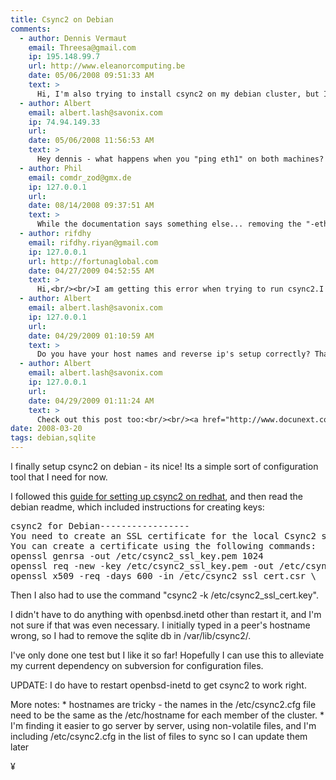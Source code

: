 ```yaml
---
title: Csync2 on Debian
comments:
  - author: Dennis Vermaut
    email: Threesa@gmail.com
    ip: 195.148.99.7
    url: http://www.eleanorcomputing.be
    date: 05/06/2008 09:51:33 AM
    text: >
      Hi, I'm also trying to install csync2 on my debian cluster, but I'm having some strange problems.<br/><br/>These are the steps I do:<br/><br/># aptitude install csync2<br/># openssl genrsa -out /etc/csync2_ssl_key.pem 1024<br/># openssl req -batch -new -key /etc/csync2_ssl_key.pem -out<br/>	/etc/csync2_ssl_cert.csr<br/># openssl x509 -req -days 600 -in /etc/csync2_ssl_cert.csr -signkey<br/>	/etc/csync2_ssl_key.pem -out /etc/csync2_ssl_cert.pem<br/># csync2 –k /etc/csync2.key.linuxCluster<br/># scp /etc/csync2.key.linuxCluster root@hac-c1n2:/etc<br/><br/>The configuration file:<br/><br/>group linuxCluster<br/>{<br/>	host hac-c1n1 hac-c1n2;<br/><br/>	key /etc/csync2.key.linuxCluster;<br/><br/>	include /home;<br/>      include /var/www;<br/>	include /srv;<br/>	exclude /srv/mysql-cluster;<br/>	include /etc/apache2;<br/>	exclude /etc/apache2/local.conf;<br/><br/>	action<br/>	{<br/>		pattern /etc/apache2/*;<br/>		exec "/usr/sbin/apache2ctl graceful";<br/>		logfile "/var/log/csync2.actions.log";<br/>		do-local;<br/>	}<br/><br/>	auto younger;<br/>}<br/><br/># scp /etc/csync2.cfg root@hac-c1n2:/etc<br/># /etc/init.d/openbsd-inetd restart<br/># /etc/init.d/apache2 restart<br/><br/>And then when I try to do<br/><br/>#csync2 -xv<br/><br/>I get the message Connection to host eth1 (SSL) ...<br/>Can't resolve peername.<br/>ERROR: Connection to remote host failed.<br/>Host stays in dirty state. Try again later ...<br/>Finished with 1 errors.<br/><br/>Why the fuck won't it work? Besides: why does it say the host is eth1??? The host isn't eth1, that's the interface ...<br/><br/>Your help would be much appreciated!
  - author: Albert
    email: albert.lash@savonix.com
    ip: 74.94.149.33
    url:
    date: 05/06/2008 11:56:53 AM
    text: >
      Hey dennis - what happens when you "ping eth1" on both machines? csync2 is very picky about host names - and even after its changed. I also believe that I had to get the "hostname" command to output the same name as the one I put in the csync2.cfg file. I just checked my file and I have this at the top:<br/><br/><pre><br/>host dev-101;<br/>host (bart111);<br/>host (lisa132);<br/>host (little-valley-1);<br/></pre><br/><br/>Maybe you need some hosts that are in ()? The top one without parens is the primary.
  - author: Phil
    email: comdr_zod@gmx.de
    ip: 127.0.0.1
    url:
    date: 08/14/2008 09:37:51 AM
    text: >
      While the documentation says something else... removing the "-eth0" string in the config file did the trick for me
  - author: rifdhy
    email: rifdhy.riyan@gmail.com
    ip: 127.0.0.1
    url: http://fortunaglobal.com
    date: 04/27/2009 04:52:55 AM
    text: >
      Hi,<br/><br/>I am getting this error when trying to run csync2.I think this is something to do with network.Can some one help me?<br/><br/>root@host1:~ $ csync2 -x<br/>ERROR: Connection to remote host failed.<br/>Finished with 1 errors.<br/>You have new mail in /var/spool/mail/root<br/>root@host1:~ $<br/><br/>Thanks,<br/>Rifdhy.
  - author: Albert
    email: albert.lash@savonix.com
    ip: 127.0.0.1
    url:
    date: 04/29/2009 01:10:59 AM
    text: >
      Do you have your host names and reverse ip's setup correctly? That was an issue for me.
  - author: Albert
    email: albert.lash@savonix.com
    ip: 127.0.0.1
    url:
    date: 04/29/2009 01:11:24 AM
    text: >
      Check out this post too:<br/><br/><a href="http://www.docunext.com/blog/2009/01/25/csync2-part-ii/" rel="nofollow">http://www.docunext.com/blog/2009/01/25/csync2-part-ii/</a>
date: 2008-03-20
tags: debian,sqlite
---
```

I finally setup csync2 on debian - its nice! Its a simple sort of configuration tool that I need for now.

I followed this <a href="http://zhenhuiliang.blogspot.com/2006/04/csync2-is-so-cool.html">guide for setting up csync2 on redhat</a>, and then read the debian readme, which included instructions for creating keys:

<pre class="sh_sh">csync2 for Debian-----------------
You need to create an SSL certificate for the local Csync2 server.
You can create a certificate using the following commands:
openssl genrsa -out /etc/csync2_ssl_key.pem 1024
openssl req -new -key /etc/csync2_ssl_key.pem -out /etc/csync2_ssl_cert.csr
openssl x509 -req -days 600 -in /etc/csync2_ssl_cert.csr \        -signkey /etc/csync2_ssl_key.pem -out /etc/csync2_ssl_cert.pem
</pre>

Then I also had to use the command "csync2 -k /etc/csync2_ssl_cert.key".

I didn't have to do anything with openbsd.inetd other than restart it, and I'm not sure if that was even necessary. I initially typed in a peer's hostname wrong, so I had to remove the sqlite db in /var/lib/csync2/.

I've only done one test but I like it so far! Hopefully I can use this to alleviate my current dependency on subversion for configuration files.

UPDATE: I do have to restart openbsd-inetd to get csync2 to work right.

More notes: * hostnames are tricky - the names in the /etc/csync2.cfg file need to be the same as the /etc/hostname for each member of the cluster. * I'm finding it easier to go server by server, using non-volatile files, and I'm including /etc/csync2.cfg in the list of files to sync so I can update them later

¥

